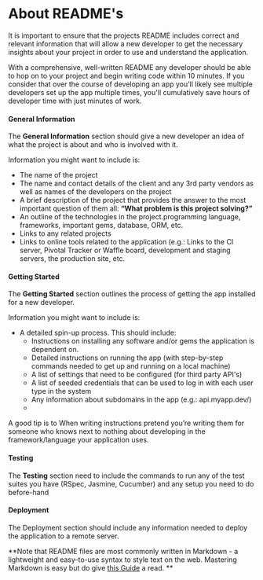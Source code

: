 # About README's
It is important to ensure that the projects README includes correct and relevant information that will allow a new developer to get the necessary insights about your project in order to use and understand the application. 

With a comprehensive, well-written README any developer should be able to hop on to your project and begin writing code within 10 minutes. If you consider that over the course of developing an app you'll likely see multiple developers set up the app multiple times, you'll cumulatively save hours of developer time with just minutes of work.


#### General Information

The **General Information** section should give a new developer an idea of what the project is about and who is involved with it.

Information you might want to include is:

* The name of the project
* The name and contact details of the client and any 3rd party vendors as well as names of the developers on the project
* A brief description of the project that provides the answer to the most important question of them all: **“What problem is this project solving?”**
* An outline of the technologies in the project.programming language, frameworks, important gems, database, ORM, etc.
* Links to any related projects
* Links to online tools related to the application (e.g.: Links to the CI server, Pivotal Tracker or Waffle board, development and staging servers, the production site, etc.  

#### Getting Started

The **Getting Started** section outlines the process of getting the app installed for a new developer. 

Information you might want to include is:

* A detailed spin-up process. This should include:
  * Instructions on installing any software and/or gems the application is dependent on.
  * Detailed instructions on running the app (with step-by-step commands needed to get up and running on a local machine)  
  * A list of settings that need to be configured (for third party API's) 
  * A list of seeded credentials that can be used to log in with each user type in the system
  * Any information about subdomains in the app (e.g.: api.myapp.dev/)
  * 
A good tip is to When writing instructions pretend you’re writing them for someone who knows next to nothing about developing in the framework/language your application uses.

#### Testing

The **Testing** section need to include  the commands to run any of the test suites you have (RSpec, Jasmine, Cucumber) and any setup you need to do before-hand 

#### Deployment
The Deployment section should include any information needed to deploy the application to a remote server.

**Note that README files are most commonly written in Markdown - a lightweight and easy-to-use syntax to style text on the web. Mastering Markdown is easy but do give [this Guide](https://guides.github.com/features/mastering-markdown/) a read. **

